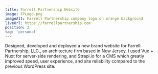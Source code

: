 ```yaml
---
title: Farrell Partnership Website
image: FPLogo.png
imageAlt: Farrell Partnership company logo on orange background
liveUrl: https://farrellpartnership.com
position: 2
tag: 'personal'
---
```

Designed, developed and deployed a new brand website for Farrell Partnership, LLC., an architecture firm based in New Jersey. I used Vue + Nuxt for server-side rendering, and Strapi.io for a CMS which greatly improved speed, user experience, and site reliability compared to the previous WordPress site.
